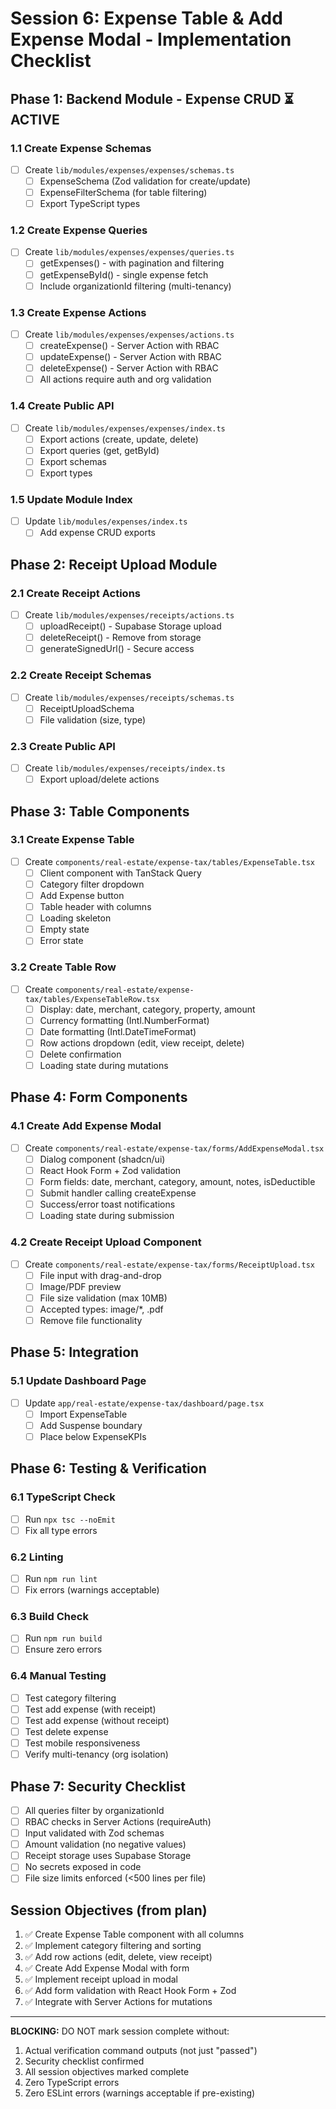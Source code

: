 # Session 6: Expense Table & Add Expense Modal - Implementation Checklist

## Phase 1: Backend Module - Expense CRUD ⏳ ACTIVE

### 1.1 Create Expense Schemas
- [ ] Create `lib/modules/expenses/expenses/schemas.ts`
  - [ ] ExpenseSchema (Zod validation for create/update)
  - [ ] ExpenseFilterSchema (for table filtering)
  - [ ] Export TypeScript types

### 1.2 Create Expense Queries
- [ ] Create `lib/modules/expenses/expenses/queries.ts`
  - [ ] getExpenses() - with pagination and filtering
  - [ ] getExpenseById() - single expense fetch
  - [ ] Include organizationId filtering (multi-tenancy)

### 1.3 Create Expense Actions
- [ ] Create `lib/modules/expenses/expenses/actions.ts`
  - [ ] createExpense() - Server Action with RBAC
  - [ ] updateExpense() - Server Action with RBAC
  - [ ] deleteExpense() - Server Action with RBAC
  - [ ] All actions require auth and org validation

### 1.4 Create Public API
- [ ] Create `lib/modules/expenses/expenses/index.ts`
  - [ ] Export actions (create, update, delete)
  - [ ] Export queries (get, getById)
  - [ ] Export schemas
  - [ ] Export types

### 1.5 Update Module Index
- [ ] Update `lib/modules/expenses/index.ts`
  - [ ] Add expense CRUD exports

## Phase 2: Receipt Upload Module

### 2.1 Create Receipt Actions
- [ ] Create `lib/modules/expenses/receipts/actions.ts`
  - [ ] uploadReceipt() - Supabase Storage upload
  - [ ] deleteReceipt() - Remove from storage
  - [ ] generateSignedUrl() - Secure access

### 2.2 Create Receipt Schemas
- [ ] Create `lib/modules/expenses/receipts/schemas.ts`
  - [ ] ReceiptUploadSchema
  - [ ] File validation (size, type)

### 2.3 Create Public API
- [ ] Create `lib/modules/expenses/receipts/index.ts`
  - [ ] Export upload/delete actions

## Phase 3: Table Components

### 3.1 Create Expense Table
- [ ] Create `components/real-estate/expense-tax/tables/ExpenseTable.tsx`
  - [ ] Client component with TanStack Query
  - [ ] Category filter dropdown
  - [ ] Add Expense button
  - [ ] Table header with columns
  - [ ] Loading skeleton
  - [ ] Empty state
  - [ ] Error state

### 3.2 Create Table Row
- [ ] Create `components/real-estate/expense-tax/tables/ExpenseTableRow.tsx`
  - [ ] Display: date, merchant, category, property, amount
  - [ ] Currency formatting (Intl.NumberFormat)
  - [ ] Date formatting (Intl.DateTimeFormat)
  - [ ] Row actions dropdown (edit, view receipt, delete)
  - [ ] Delete confirmation
  - [ ] Loading state during mutations

## Phase 4: Form Components

### 4.1 Create Add Expense Modal
- [ ] Create `components/real-estate/expense-tax/forms/AddExpenseModal.tsx`
  - [ ] Dialog component (shadcn/ui)
  - [ ] React Hook Form + Zod validation
  - [ ] Form fields: date, merchant, category, amount, notes, isDeductible
  - [ ] Submit handler calling createExpense
  - [ ] Success/error toast notifications
  - [ ] Loading state during submission

### 4.2 Create Receipt Upload Component
- [ ] Create `components/real-estate/expense-tax/forms/ReceiptUpload.tsx`
  - [ ] File input with drag-and-drop
  - [ ] Image/PDF preview
  - [ ] File size validation (max 10MB)
  - [ ] Accepted types: image/*, .pdf
  - [ ] Remove file functionality

## Phase 5: Integration

### 5.1 Update Dashboard Page
- [ ] Update `app/real-estate/expense-tax/dashboard/page.tsx`
  - [ ] Import ExpenseTable
  - [ ] Add Suspense boundary
  - [ ] Place below ExpenseKPIs

## Phase 6: Testing & Verification

### 6.1 TypeScript Check
- [ ] Run `npx tsc --noEmit`
- [ ] Fix all type errors

### 6.2 Linting
- [ ] Run `npm run lint`
- [ ] Fix errors (warnings acceptable)

### 6.3 Build Check
- [ ] Run `npm run build`
- [ ] Ensure zero errors

### 6.4 Manual Testing
- [ ] Test category filtering
- [ ] Test add expense (with receipt)
- [ ] Test add expense (without receipt)
- [ ] Test delete expense
- [ ] Test mobile responsiveness
- [ ] Verify multi-tenancy (org isolation)

## Phase 7: Security Checklist

- [ ] All queries filter by organizationId
- [ ] RBAC checks in Server Actions (requireAuth)
- [ ] Input validated with Zod schemas
- [ ] Amount validation (no negative values)
- [ ] Receipt storage uses Supabase Storage
- [ ] No secrets exposed in code
- [ ] File size limits enforced (<500 lines per file)

## Session Objectives (from plan)

1. ✅ Create Expense Table component with all columns
2. ✅ Implement category filtering and sorting
3. ✅ Add row actions (edit, delete, view receipt)
4. ✅ Create Add Expense Modal with form
5. ✅ Implement receipt upload in modal
6. ✅ Add form validation with React Hook Form + Zod
7. ✅ Integrate with Server Actions for mutations

---

**BLOCKING:** DO NOT mark session complete without:
1. Actual verification command outputs (not just "passed")
2. Security checklist confirmed
3. All session objectives marked complete
4. Zero TypeScript errors
5. Zero ESLint errors (warnings acceptable if pre-existing)
